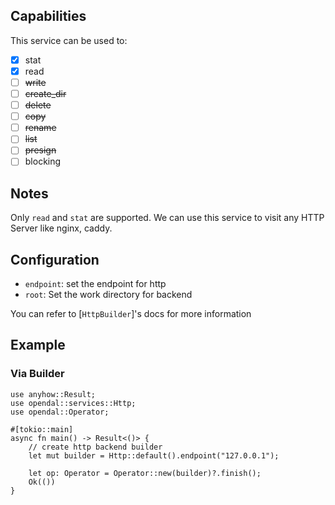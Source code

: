 ## Capabilities

This service can be used to:

- [x] stat
- [x] read
- [ ] ~~write~~
- [ ] ~~create_dir~~
- [ ] ~~delete~~
- [ ] ~~copy~~
- [ ] ~~rename~~
- [ ] ~~list~~
- [ ] ~~presign~~
- [ ] blocking

## Notes

Only `read` and `stat` are supported. We can use this service to visit any
HTTP Server like nginx, caddy.

## Configuration

- `endpoint`: set the endpoint for http
- `root`: Set the work directory for backend

You can refer to [`HttpBuilder`]'s docs for more information

## Example

### Via Builder

```rust,no_run
use anyhow::Result;
use opendal::services::Http;
use opendal::Operator;

#[tokio::main]
async fn main() -> Result<()> {
    // create http backend builder
    let mut builder = Http::default().endpoint("127.0.0.1");

    let op: Operator = Operator::new(builder)?.finish();
    Ok(())
}
```
